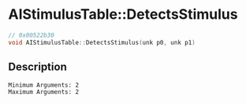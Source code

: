 # AIStimulusTable::DetectsStimulus
```c
// 0x00522b30
void AIStimulusTable::DetectsStimulus(unk p0, unk p1)
```
## Description
```
Minimum Arguments: 2
Maximum Arguments: 2
```

